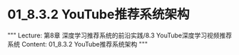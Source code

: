 # 01_8.3.2 YouTube推荐系统架构

"""
Lecture: 第8章 深度学习推荐系统的前沿实践/8.3 YouTube深度学习视频推荐系统
Content: 01_8.3.2 YouTube推荐系统架构
"""

